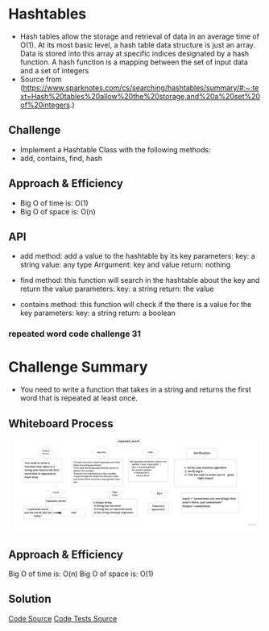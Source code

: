 # Hashtables
<!-- Short summary or background information -->
- Hash tables allow the storage and retrieval of data in an average time of O(1). At its most basic level, a hash table data structure is just an array. Data is stored into this array at specific indices designated by a hash function. A hash function is a mapping between the set of input data and a set of integers
- Source from (https://www.sparknotes.com/cs/searching/hashtables/summary/#:~:text=Hash%20tables%20allow%20the%20storage,and%20a%20set%20of%20integers.)
## Challenge
<!-- Description of the challenge -->
- Implement a Hashtable Class with the following methods:
- add, contains, find, hash

## Approach & Efficiency
<!-- What approach did you take? Why? What is the Big O space/time for this approach? -->
- Big O of time is: O(1)
- Big O of space is: O(n)

## API
<!-- Description of each method publicly available in each of your hashtable -->
- add method:
add a value to the hashtable by its key 
parameters:
key: a string
value: any type
Arrgument: key and value 
return: nothing


- find method:
this function will search in the hashtable about the key and return the value
parameters:
key: a string
return: the value 


- contains method: 
this function will check if the there is a value for the key 
parameters:
key: a string
return: a boolean

### repeated word code challenge 31

# Challenge Summary
<!-- Description of the challenge -->
- You need to write a function that takes in a string and returns the first word that is repeated at least once.

## Whiteboard Process
<!-- Embedded whiteboard image -->
![Repeated word](whiteboard/repeated_word.jpg)

## Approach & Efficiency
<!-- What approach did you take? Why? What is the Big O space/time for this approach? -->
Big O of time is: O(n)
Big O of space is: O(1)

## Solution
<!-- Show how to run your code, and examples of it in action -->
[Code Source](hash_table_1.py)
[Code Tests Source](test_hash_table_1.py)